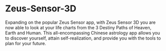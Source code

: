 # Zeus-Sensor-3D
Expanding on the popular Zeus Sensor app, with Zeus Sensor 3D you are now able to look at your life charts from the 3 Destiny Paths of Heaven, Earth and Human. This all-encompassing Chinese astrology app allows you to discover yourself, attain self-realization, and provide you with the tools to plan for your future.
